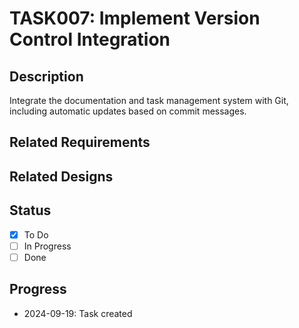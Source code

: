 # TASK007: Implement Version Control Integration

## Description
Integrate the documentation and task management system with Git, including automatic updates based on commit messages.

## Related Requirements
<!-- Add related requirement documents here -->

## Related Designs
<!-- Add related design documents here -->

## Status
- [x] To Do
- [ ] In Progress
- [ ] Done

## Progress
- 2024-09-19: Task created
